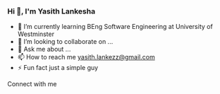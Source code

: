 ### Hi 👋, I'm Yasith Lankesha


- 🌱 I’m currently learning BEng Software Engineering at University of Westminster
- 👯 I’m looking to collaborate on ...
- 💬 Ask me about ...
- 📫 How to reach me yasith.lankezz@gmail.com
- ⚡ Fun fact just a simple guy


Connect with me 
